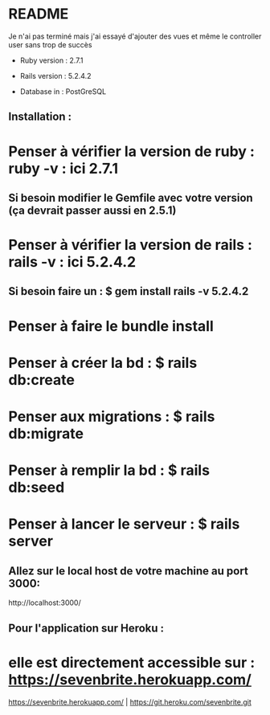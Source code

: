 # README

Je n'ai pas terminé mais j'ai essayé d'ajouter des vues et même le controller user sans trop de succès

* Ruby version : 2.7.1


* Rails version : 5.2.4.2


* Database in : PostGreSQL


## Installation :

# Penser à vérifier la version de ruby : ruby -v : ici 2.7.1
## Si besoin modifier le Gemfile avec votre version (ça devrait passer aussi en 2.5.1)

# Penser à vérifier la version de rails : rails -v : ici 5.2.4.2
## Si besoin faire un : $ gem install rails -v 5.2.4.2

# Penser à faire le bundle install

# Penser à créer la bd :   $ rails db:create
# Penser aux migrations : $ rails db:migrate
# Penser à remplir la bd : $ rails db:seed

# Penser à lancer le serveur : $ rails server

## Allez sur le local host de votre machine au port 3000:
http://localhost:3000/


## Pour l'application sur Heroku :

# elle est directement accessible sur : https://sevenbrite.herokuapp.com/


https://sevenbrite.herokuapp.com/ | https://git.heroku.com/sevenbrite.git

